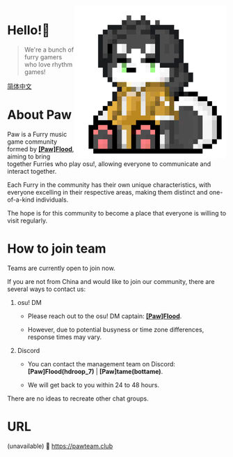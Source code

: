 <img align="right" src="https://github.com/PawTeamClub/.github/raw/main/paw_temporary_icons.png" width="350" height="350" />

# Hello!👋
> We're a bunch of furry gamers who love rhythm games!

[简体中文](https://github.com/PawTeamClub/.github/blob/main/README_cn.md)

# About Paw

Paw is a Furry music game community formed by **[\[Paw\]FIood](https://osu.ppy.sh/users/6336721)**, aiming to bring together Furries who play osu!, allowing everyone to communicate and interact together.

Each Furry in the community has their own unique characteristics, with everyone excelling in their respective areas, making them distinct and one-of-a-kind individuals.

The hope is for this community to become a place that everyone is willing to visit regularly.

# How to join team

Teams are currently open to join now.

If you are not from China and would like to join our community, there are several ways to contact us:

1. osu! DM

    - Please reach out to the osu! DM captain: **[\[Paw\]FIood](https://osu.ppy.sh/users/6336721)**.

    - However, due to potential busyness or time zone differences, response times may vary.

2. Discord

    - You can contact the management team on Discord: **\[Paw\]FIood(hdroop_7)** | **\[Paw\]tame(bottame)**. 

    - We will get back to you within 24 to 48 hours.

There are no ideas to recreate other chat groups.

# URL


(unavailable) 🔗 https://pawteam.club
